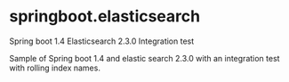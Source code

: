# springboot.elasticsearch
Spring boot 1.4 Elasticsearch 2.3.0 Integration test

Sample of Spring boot 1.4 and elastic search 2.3.0 with an integration test with rolling index names.

